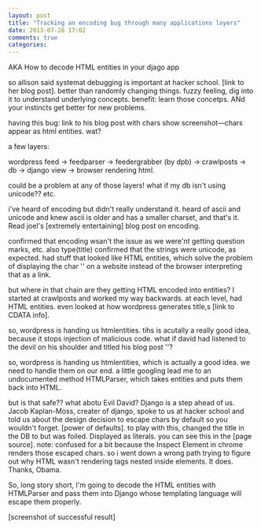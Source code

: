 ```yaml
---
layout: post
title: "Tracking an encoding bug through many applications layers"
date: 2013-07-28 17:02
comments: true
categories: 
---
```


AKA How to decode HTML entities in your djago app

so allison said systemat debugging is important at hacker school. [link to her blog post]. better than randomly changing things. fuzzy feeling, dig into it to understand underlying concepts. benefit: learn those concetps. ANd your instincts get better for new problems.

having this bug:
link to his blog post with chars 
show screenshot—chars appear as html entities. wat?

a few layers: 

wordpress feed -> feedparser -> feedergrabber (by dpb) -> crawlposts -> db -> django view -> browser rendering html.

could be a problem at any of those layers! what if my db isn't using unicode?? etc. 

i've heard of encoding but didn't really understand it. heard of ascii and unicode and knew ascii is older and has a smaller charset, and that's it. Read joel's [extremely entertaining] blog post on encoding. 

confirmed that encoding wsan't the issue as we were'nt getting question marks, etc. also type(title) confirmed that the strings were unicode, as expected. had stuff that looked like HTML entities, which solve the problem of displaying the char '<a>' on a website instead of the browser interpreting that as a link. 

but where in that chain are they getting HTML encoded into entities? I started at crawlposts and worked my way backwards. at each level, had HTML entities. even looked at how wordpress generates title,s [link to CDATA info].

so, wordpress is handing us htmlentities. tihs is acutally a really good idea, because it stops injection of malicious code. what if david had listened to the devil on his shoulder and titled his blog post '<script>somethingbad()</script>'? 

so, wordpress is handing us htmlentities, which is actually a good idea. we need to handle them on our end. a little googling lead me to an undocumented method HTMLParser, which takes entities and puts them back into HTML.

but is that safe?? what abotu Evil David? Django is a step ahead of us. Jacob Kaplan-Moss, creater of django, spoke to us at hacker school and told us about the design decision to escape chars by default so you wouldn't forget. [power of defaults]. to play with this, changed the title in the DB to <script>alert('thotuh')</script> but was foiled. Displayed as literals. you can see this in the [page source]. note: confused for a bit because the Inspect Element in chrome renders those escaped chars. so i went down a wrong path trying to figure out why HTML wasn't rendering tags nested inside <a> elements. It does. Thanks, Obama.

So, long story short, I'm going to decode the HTML entities with HTMLParser and pass them into Django whose templating language will escape them properly. 

[screenshot of successful result]
